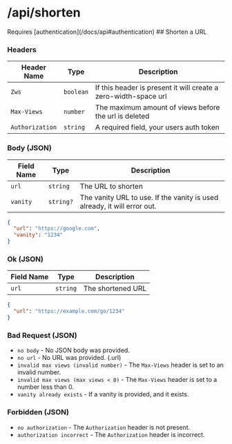 # /api/shorten

<Alert type="info">
  Requires [authentication](/docs/api#authentication)
</Alert>
## <APIBadge type="POST" /> Shorten a URL

### Headers

| Header Name     | Type      | Description                                                     |
| --------------- | --------- | --------------------------------------------------------------- |
| `Zws`           | `boolean` | If this header is present it will create a zero-width-space url |
| `Max-Views`     | `number`  | The maximum amount of views before the url is deleted           |
| `Authorization` | `string`  | A required field, your users auth token                         |

### Body (JSON)

| Field Name | Type      | Description                                                              |
| ---------- | --------- | ------------------------------------------------------------------------ |
| `url`      | `string`  | The URL to shorten                                                       |
| `vanity`   | `string?` | The vanity URL to use. If the vanity is used already, it will error out. |

```json
{
  "url": "https://google.com",
  "vanity": "1234"
}
```

### <APIBadge type="200" /> Ok (JSON)

| Field Name | Type     | Description       |
| ---------- | -------- | ----------------- |
| `url`      | `string` | The shortened URL |

```json
{
  "url": "https://example.com/go/1234"
}
```

### <APIBadge type="400" /> Bad Request (JSON)

- `no body` - No JSON body was provided.
- `no url` - No URL was provided. (.url)
- `invalid max views (invalid number)` - The `Max-Views` header is set to an invalid number.
- `invalid max views (max views < 0)` - The `Max-Views` header is set to a number less than 0.
- `vanity already exists` - If a vanity is provided, and it exists.

### <APIBadge type="401" /> Forbidden (JSON)

- `no authorization` - The `Authorization` header is not present.
- `authorization incorrect` - The `Authorization` header is incorrect.

